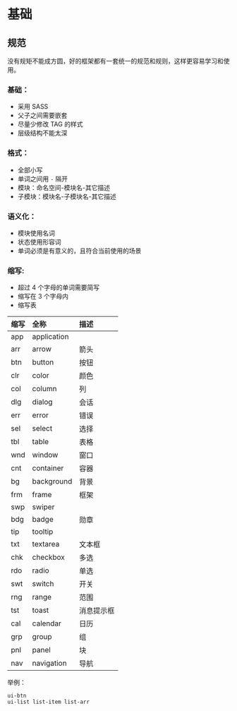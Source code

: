 # 基础

## 规范
没有规矩不能成方圆，好的框架都有一套统一的规范和规则，这样更容易学习和使用。

### 基础：
* 采用 SASS
* 父子之间需要嵌套
* 尽量少修改 TAG 的样式
* 层级结构不能太深

### 格式：
* 全部小写
* 单词之间用 `-` 隔开
* 模块：命名空间-模块名-其它描述
* 子模块：模块名-子模块名-其它描述

### 语义化：
* 模块使用名词
* 状态使用形容词
* 单词必须是有意义的，且符合当前使用的场景

### 缩写:
* 超过 4 个字母的单词需要简写
* 缩写在 3 个字母内
* 缩写表

| 缩写 | 全称 | 描述 |
| :--- | :--- | :--- |
| app | application |  |
| arr | arrow | 箭头 |
| btn | button | 按钮 |
| clr | color | 颜色 |
| col | column | 列 |
| dlg | dialog | 会话 |
| err | error | 错误 |
| sel | select | 选择 |
| tbl | table | 表格 |
| wnd | window | 窗口 |
| cnt | container | 容器 |
| bg | background | 背景 |
| frm | frame | 框架 |
| swp | swiper |  |
| bdg | badge | 勋章 |
| tip | tooltip |  |
| txt | textarea | 文本框 |
| chk | checkbox | 多选 |
| rdo | radio | 单选 |
| swt | switch | 开关 |
| rng | range | 范围 |
| tst | toast | 消息提示框 |
| cal | calendar | 日历 |
| grp | group | 组 |
| pnl | panel | 块 |
| nav | navigation | 导航 |


举例：

```
ui-btn 
ui-list list-item list-arr
```
